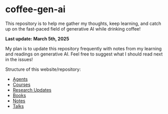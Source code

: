 # coffee-gen-ai
This repository is to help me gather my thoughts, keep learning, and catch up on the fast-paced field of generative AI while drinking coffee!

**Last update: March 5th, 2025**   

My plan is to update this repository frequently with notes from my learning and readings on generative AI. Feel free to suggest what I should read next in the issues!

Structure of this website/repository:
- [Agents](./agents/README.md)
- [Courses](./courses/README.md)
- [Research Updates](./research_updates/README.md)
- [Books](./books.md)
- [Notes](./notes/README.md)
- [Talks](./talks/README.md)
